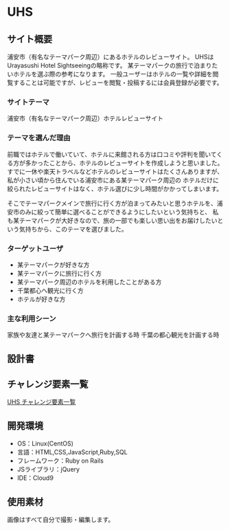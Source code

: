 # UHS

## サイト概要
浦安市（有名なテーマパーク周辺）にあるホテルのレビューサイト。
UHSはUrayasushi Hotel Sightseeingの略称です。
某テーマパークの旅行で泊まりたいホテルを選ぶ際の参考になります。
一般ユーザーはホテルの一覧や詳細を閲覧することは可能ですが、レビューを閲覧・投稿するには会員登録が必要です。

### サイトテーマ
浦安市（有名なテーマパーク周辺）ホテルレビューサイト

### テーマを選んだ理由

前職ではホテルで働いていて、ホテルに来館される方は口コミや評判を聞いてくる方が多かったことから、ホテルのレビューサイトを作成しようと思いました。
すでに一休や楽天トラベルなどホテルのレビューサイトはたくさんありますが、私が小さい頃から住んでいる浦安市にある某テーマパーク周辺の
ホテルだけに絞られたレビューサイトはなく、ホテル選びに少し時間がかかってしまいます。

そこでテーマパークメインで旅行に行く方が泊まってみたいと思うホテルを、浦安市のみに絞って簡単に選べることができるようにしたいという気持ちと、
私も某テーマパークが大好きなので、旅の一部でも楽しい思い出をお届けしたいという気持ちから、このテーマを選びました。

### ターゲットユーザ

- 某テーマパークが好きな方
- 某テーマパークに旅行に行く方
- 某テーマパーク周辺のホテルを利用したことがある方
- 千葉都心へ観光に行く方
- ホテルが好きな方

### 主な利用シーン

家族や友達と某テーマパークへ旅行を計画する時
千葉の都心観光を計画する時

## 設計書


## チャレンジ要素一覧
[UHS チャレンジ要素一覧](https://docs.google.com/spreadsheets/d/1g0c8Bz8RHw8O-zL7bRNLPVbDtSNMyuum_2vkwjnZWr4/edit#gid=0)

## 開発環境
- OS：Linux(CentOS)
- 言語：HTML,CSS,JavaScript,Ruby,SQL
- フレームワーク：Ruby on Rails
- JSライブラリ：jQuery
- IDE：Cloud9

## 使用素材

画像はすべて自分で撮影・編集します。

